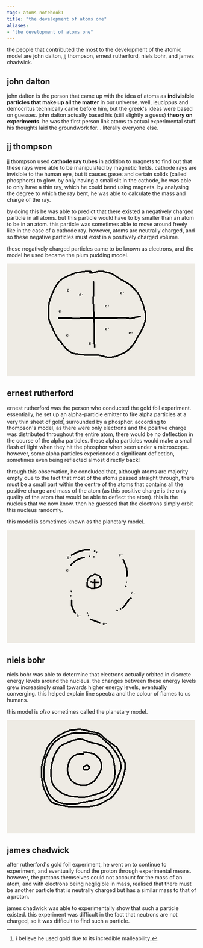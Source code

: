 ```yaml
---
tags: atoms notebook1
title: "the development of atoms one"
aliases:
- "the development of atoms one"
---
```


the people that contributed the most to the development of the atomic model are john dalton, jj thompson, ernest rutherford, niels bohr, and james chadwick.

## john dalton

john dalton is the person that came up with the idea of atoms as **indivisible particles that make up all the matter** in our universe. well, leucippus and democritus technically came before him, but the greek's ideas were based on guesses. john dalton actually based his (still slightly a guess) **theory on experiments**. he was the first person link atoms to actual experimental stuff. his thoughts laid the groundwork for... literally everyone else.

## jj thompson

jj thompson used **cathode ray tubes** in addition to magnets to find out that these rays were able to be manipulated by magnetic fields. cathode rays are invisible to the human eye, but it causes gases and certain solids (called phosphors) to glow. by only having a small slit in the cathode, he was able to only have a thin ray, which he could bend using magnets. by analysing the degree to which the ray bent, he was able to calculate the mass and charge of the ray.

by doing this he was able to predict that there existed a negatively charged particle in all atoms. but this particle would have to by smaller than an atom to be in an atom. this particle was sometimes able to move around freely like in the case of a cathode ray. however, atoms are neutrally charged, and so these negative particles must exist in a positively charged volume.

these negatively charged particles came to be known as electrons, and the model he used became the plum pudding model.

![the plum pudding](assets/images/plum.png)

## ernest rutherford

ernest rutherford was the person who conducted the gold foil experiment. essentially, he set up an alpha-particle emitter to fire alpha particles at a very thin sheet of gold[^1] surrounded by a phosphor. according to thompson's model, as there were only electrons and the positive charge was distributed throughout the entire atom, there would be no deflection in the course of the alpha particles. these alpha particles would make a small flash of light when they hit the phosphor when seen under a microscope. however, some alpha particles experienced a significant deflection, sometimes even being reflected almost directly back!

through this observation, he concluded that, although atoms are majority empty due to the fact that most of the atoms passed straight through, there must be a small part within the centre of the atoms that contains all the positive charge and mass of the atom (as this positive charge is the only quality of the atom that would be able to deflect the atom). this is the nucleus that we now know. then he guessed that the electrons simply orbit this nucleus randomly.

this model is sometimes known as the planetary model.

![rutherford's planetary](assets/images/planetaryRutherford.png)

## niels bohr

niels bohr was able to determine that electrons actually orbited in discrete energy levels around the nucleus. the changes between these energy levels grew increasingly small towards higher energy levels, eventually converging. this helped explain line spectra and the colour of flames to us humans.

this model is *also* sometimes called the planetary model.

![bohr's planetary](assets/images/planetaryBohr.png)

## james chadwick

after rutherford's gold foil experiment, he went on to continue to experiment, and eventually found the proton through experimental means. however, the protons themselves could not account for the mass of an atom, and with electrons being negligible in mass, realised that there must be another particle that is neutrally charged but has a similar mass to that of a proton.

james chadwick was able to experimentally show that such a particle existed. this experiment was difficult in the fact that neutrons are not charged, so it was difficult to find such a particle.

[^1]: i believe he used gold due to its incredible malleability.